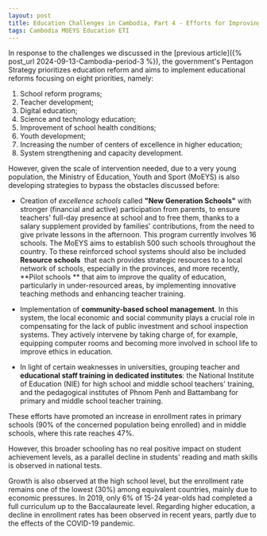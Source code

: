 ```yaml
---
layout: post
title: Education Challenges in Cambodia, Part 4 - Efforts for Improving the Enrollment and the Quality of Education in Primary and Secondary Schools in Cambodia
tags: Cambodia MOEYS Education ETI
---
```


In response to the challenges we discussed in the [previous article]({% post_url 2024-09-13-Cambodia-period-3 %}), the government's Pentagon Strategy prioritizes education reform and aims to implement educational reforms focusing on eight priorities, namely: 
1. School reform programs; 
1. Teacher development; 
1. Digital education; 
1. Science and technology education; 
1. Improvement of school health conditions; 
1. Youth development; 
1. Increasing the number of centers of excellence in higher education; 
1. System strengthening and capacity development.

However, given the scale of intervention needed, due to a very young population, the Ministry of Education, Youth and Sport (MoEYS) is also developing strategies to bypass the obstacles discussed before:

- Creation of _excellence schools_ called **"New Generation Schools"** with stronger (financial and active) participation from parents, to ensure teachers' full-day presence at school and to free them, thanks to a salary supplement provided by families' contributions, from the need to give private lessons in the afternoon. This program currently involves 16 schools. The MoEYS aims to establish 500 such schools throughout the country. To these reinforced school systems should also be included **Resource schools**  that each provides strategic resources to a local network of schools, especially in the provinces, and more recently, **Pilot schools ** that aim to improve the quality of education, particularly in under-resourced areas, by implementing innovative teaching methods and enhancing teacher training. 

- Implementation of **community-based school management**. In this system, the local economic and social community plays a crucial role in compensating for the lack of public investment and school inspection systems. They actively intervene by taking charge of, for example, equipping computer rooms and becoming more involved in school life to improve ethics in education.

- In light of certain weaknesses in universities, grouping teacher and **educational staff training in dedicated institutes**: the National Institute of Education (NIE) for high school and middle school teachers' training, and the pedagogical institutes of Phnom Penh and Battambang for primary and middle school teacher training.

These efforts have promoted an increase in enrollment rates in primary schools (90% of the concerned population being enrolled) and in middle schools, where this rate reaches 47%. 

However, this broader schooling has no real positive impact on student achievement levels, as a parallel decline in students' reading and math skills is observed in national tests. 

Growth is also observed at the high school level, but the enrollment rate remains one of the lowest (30%) among equivalent countries, mainly due to economic pressures. In 2019, only 6% of 15-24 year-olds had completed a full curriculum up to the Baccalaureate level. 
Regarding higher education, a decline in enrollment rates has been observed in recent years, partly due to the effects of the COVID-19 pandemic.
